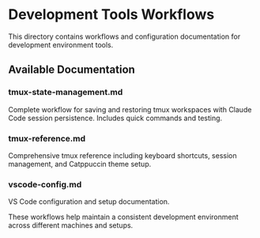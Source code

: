 # Development Tools Workflows

This directory contains workflows and configuration documentation for development environment tools.

## Available Documentation

### tmux-state-management.md

Complete workflow for saving and restoring tmux workspaces with Claude Code session persistence. Includes quick commands and testing.

### tmux-reference.md  

Comprehensive tmux reference including keyboard shortcuts, session management, and Catppuccin theme setup.

### vscode-config.md

VS Code configuration and setup documentation.

These workflows help maintain a consistent development environment across different machines and setups.
